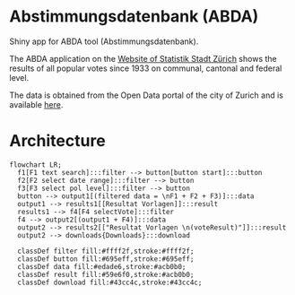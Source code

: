 # Abstimmungsdatenbank (ABDA)
Shiny app for ABDA tool (Abstimmungsdatenbank).

The ABDA application on the [Website of Statistik Stadt Zürich](https://www.stadt-zuerich.ch/prd/de/index/statistik/themen/staat-recht-politik/politik/abstimmungen.html) shows the results of all popular votes since 1933 on communal, cantonal and federal level.

The data is obtained from the Open Data portal of the city of Zurich and is available [here](https://data.stadt-zuerich.ch/dataset/politik_abstimmungen_seit1933).

# Architecture

```mermaid
flowchart LR;
  f1[F1 text search]:::filter --> button[button start]:::button
  f2[F2 select date range]:::filter --> button
  f3[F3 select pol level]:::filter --> button
  button --> output1[(filtered data = \nF1 + F2 + F3)]:::data
  output1 --> results1[[Resultat Vorlagen]]:::result
  results1 --> f4[F4 selectVote]:::filter
  f4 --> output2[(output1 + F4)]:::data
  output2 --> results2[["Resultat Vorlagen \n(voteResult)"]]:::result
  output2 --> downloads{Downloads}:::download
  
  classDef filter fill:#ffff2f,stroke:#ffff2f;
  classDef button fill:#695eff,stroke:#695eff;
  classDef data fill:#edade6,stroke:#acb0b0;
  classDef result fill:#59e6f0,stroke:#acb0b0;
  classDef download fill:#43cc4c,stroke:#43cc4c;
```
